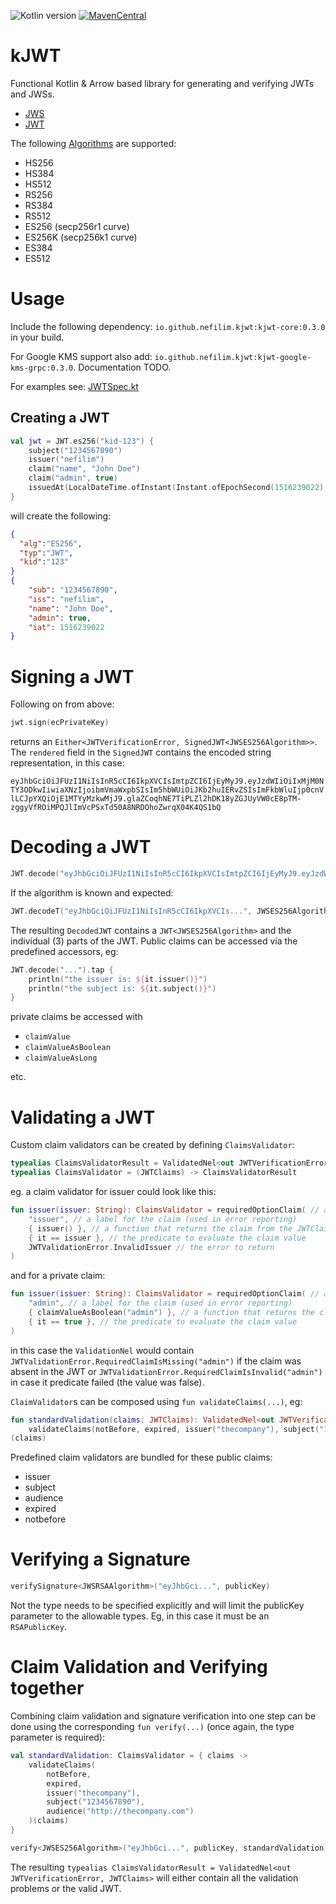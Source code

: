 ![Kotlin version](https://img.shields.io/badge/kotlin-1.6.0-blueviolet?logo=kotlin&logoColor=white)
[![MavenCentral](https://img.shields.io/maven-central/v/io.github.nefilim.kjwt/kjwt-core?label=MavenCentral)](https://repo1.maven.org/maven2/io/github/nefilim/kjwt/kjwt-core/)

# kJWT 

Functional Kotlin & Arrow based library for generating and verifying JWTs and JWSs.

* [JWS](https://datatracker.ietf.org/doc/html/rfc7515)
* [JWT](https://datatracker.ietf.org/doc/html/rfc7519)

The following [Algorithms](https://datatracker.ietf.org/doc/html/rfc7518) are supported:

* HS256
* HS384
* HS512
* RS256
* RS384
* RS512
* ES256  (secp256r1 curve)
* ES256K (secp256k1 curve)
* ES384
* ES512
     
# Usage

Include the following dependency: `io.github.nefilim.kjwt:kjwt-core:0.3.0` in your build. 

For Google KMS support also add: `io.github.nefilim.kjwt:kjwt-google-kms-grpc:0.3.0`. Documentation TODO. 

For examples see: [JWTSpec.kt](https://github.com/nefilim/kjwt/blob/main/core/src/test/kotlin/io/github/nefilim/kjwt/JWTSpec.kt) 

## Creating a JWT

```kotlin
val jwt = JWT.es256("kid-123") {
    subject("1234567890")
    issuer("nefilim")
    claim("name", "John Doe")
    claim("admin", true)
    issuedAt(LocalDateTime.ofInstant(Instant.ofEpochSecond(1516239022), ZoneId.of("UTC")))
}
```
will create the following:
```json
{
  "alg":"ES256",
  "typ":"JWT",
  "kid":"123"
}
{
    "sub": "1234567890",
    "iss": "nefilim",
    "name": "John Doe",
    "admin": true,
    "iat": 1516239022
}
```

# Signing a JWT
                  
Following on from above:

```kotlin
jwt.sign(ecPrivateKey)

```
returns an `Either<JWTVerificationError, SignedJWT<JWSES256Algorithm>>`. The `rendered` field in the `SignedJWT` 
contains the encoded string representation, in this case:

`eyJhbGciOiJFUzI1NiIsInR5cCI6IkpXVCIsImtpZCI6IjEyMyJ9.eyJzdWIiOiIxMjM0NTY3ODkwIiwiaXNzIjoibmVmaWxpbSIsIm5hbWUiOiJKb2huIERvZSIsImFkbWluIjp0cnVlLCJpYXQiOjE1MTYyMzkwMjJ9.glaZCoqhNE7TiPLZl2hDK18yZGJUyVW0cE8pTM-zggyVfROiMPQJlImVcPSxTd50A8NRDOhoZwrqX04K4QS1bQ`
                         
# Decoding a JWT
           
```kotlin
JWT.decode("eyJhbGciOiJFUzI1NiIsInR5cCI6IkpXVCIsImtpZCI6IjEyMyJ9.eyJzdWIiOiIxMjM0NTY3ODkwIiwiaXNzIjoibmVmaWxpbSIsIm5hbWUiOiJKb2huIERvZSIsImFkbWluIjp0cnVlLCJpYXQiOjE1MTYyMzkwMjJ9.glaZCoqhNE7TiPLZl2hDK18yZGJUyVW0cE8pTM-zggyVfROiMPQJlImVcPSxTd50A8NRDOhoZwrqX04K4QS1bQ")
```
If the algorithm is known and expected:

```kotlin
JWT.decodeT("eyJhbGciOiJFUzI1NiIsInR5cCI6IkpXVCIs...", JWSES256Algorithm)
```

The resulting `DecodedJWT` contains a `JWT<JWSES256Algorithm>` and the individual (3) parts of the JWT. Public 
claims can be accessed via the predefined accessors, eg:

```kotlin
JWT.decode("...").tap { 
    println("the issuer is: ${it.issuer()}")
    println("the subject is: ${it.subject()}")
}
```

private claims be accessed with 
 * `claimValue`
 * `claimValueAsBoolean`
 * `claimValueAsLong` 

etc.

# Validating a JWT

Custom claim validators can be created by defining `ClaimsValidator`:

```kotlin
typealias ClaimsValidatorResult = ValidatedNel<out JWTVerificationError, JWTClaims>
typealias ClaimsValidator = (JWTClaims) -> ClaimsValidatorResult
```

eg. a claim validator for issuer could look like this:

```kotlin
fun issuer(issuer: String): ClaimsValidator = requiredOptionClaim( // an absent claim would be considered an error
    "issuer", // a label for the claim (used in error reporting) 
    { issuer() }, // a function that returns the claim from the JWTClaims/JWT 
    { it == issuer }, // the predicate to evaluate the claim value 
    JWTValidationError.InvalidIssuer // the error to return 
)
```
                                                            
and for a private claim:

```kotlin
fun issuer(issuer: String): ClaimsValidator = requiredOptionClaim( // an absent claim would be considered an error
    "admin", // a label for the claim (used in error reporting) 
    { claimValueAsBoolean("admin") }, // a function that returns the claim from the JWTClaims/JWT 
    { it == true }, // the predicate to evaluate the claim value 
)
```

in this case the `ValidationNel` would contain `JWTValidationError.RequiredClaimIsMissing("admin")` if the claim was 
absent in the JWT or `JWTValidationError.RequiredClaimIsInvalid("admin")` in case it predicate failed (the value was false).

`ClaimValidator`s can be composed using `fun validateClaims(...)`, eg:

```kotlin
fun standardValidation(claims: JWTClaims): ValidatedNel<out JWTVerificationError, JWTClaims> =
    validateClaims(notBefore, expired, issuer("thecompany"), subject("1234567890"), audience("http://thecompany.com"))
(claims)
```

Predefined claim validators are bundled for these public claims:
* issuer
* subject
* audience
* expired
* notbefore

# Verifying a Signature

```kotlin
verifySignature<JWSRSAAlgorithm>("eyJhbGci...", publicKey)
```

Not the type needs to be specified explicitly and will limit the publicKey parameter to the allowable types. Eg, in 
this case it must be an `RSAPublicKey`.

# Claim Validation and Verifying together
                                                     
Combining claim validation and signature verification into one step can be done using the corresponding `fun verify(...)` (once again, the type parameter is required):
                       
```kotlin
val standardValidation: ClaimsValidator = { claims ->
    validateClaims(
        notBefore, 
        expired, 
        issuer("thecompany"), 
        subject("1234567890"), 
        audience("http://thecompany.com")
    )(claims)
}

verify<JWSES256Algorithm>("eyJhbGci...", publicKey, standardValidation)
```
    
The resulting `typealias ClaimsValidatorResult = ValidatedNel<out JWTVerificationError, JWTClaims>` will either 
contain all the validation problems or the valid JWT.
